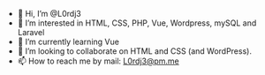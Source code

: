 - 👋 Hi, I’m @L0rdj3
- 👀 I’m interested in HTML, CSS, PHP, Vue, Wordpress, mySQL and Laravel
- 🌱 I’m currently learning Vue
- 💞️ I’m looking to collaborate on HTML and CSS (and WordPress).
- 📫 How to reach me by mail: L0rdj3@pm.me

<!---
L0rdj3/L0rdj3 is a ✨ special ✨ repository because its `README.md` (this file) appears on your GitHub profile.
You can click the Preview link to take a look at your changes.
--->

